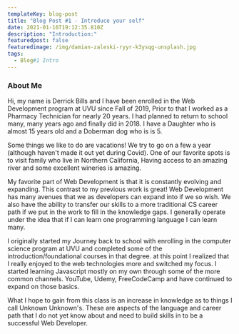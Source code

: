 ```yaml
---
templateKey: blog-post
title: "Blog Post #1 - Introduce your self"
date: 2021-01-16T19:12:35.810Z
description: "Introduction:"
featuredpost: false
featuredimage: /img/damian-zaleski-ryyr-k3ysqg-unsplash.jpg
tags:
  - Blog#1 Intro
---
```

### About Me

Hi, my name is Derrick Bills and I have been enrolled in the Web Development program at UVU since Fall of 2019, Prior to that I worked as a Pharmacy Technician for nearly 20 years. I had planned to return to school many, many years ago and finally did in 2018. I have a Daughter who is almost 15 years old and a Doberman dog who is is 5. 

Some things we like to do are vacations! We try to go on a few a year (although haven't made it out yet during Covid). One of our favorite spots is to visit family who live in Northern California, Having access to an amazing river and some excellent wineries is amazing. 

My favorite part of Web Development is that it is constantly evolving and expanding. This contrast to my previous work is great! Web Development has many avenues that we as developers can expand into if we so wish. We also have the ability to transfer our skills to a more traditional CS career path if we put in the work to fill in the knowledge gaps. I generally operate under the idea that if I can learn one programming language I can learn many.

I originally started my Journey back to school with enrolling in the computer science program at UVU and completed some of the introduction/foundational courses in that degree. at this point I realized that I really enjoyed to the web technologies more and switched my focus. I started learning Javascript mostly on my own through some of the more common channels. YouTube, Udemy, FreeCodeCamp and have continued to expand on those basics. 

What I hope to gain from this class is an increase in knowledge as to things I call Unknown Unknown's. These are aspects of the language and career path that I do not yet know about and need to build skills in to be a successful Web Developer.